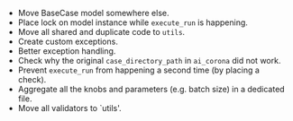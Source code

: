 - Move BaseCase model somewhere else.
- Place lock on model instance while `execute_run` is happening.
- Move all shared and duplicate code to `utils`.
- Create custom exceptions.
- Better exception handling.
- Check why the original `case_directory_path` in `ai_corona` did not work.
- Prevent `execute_run` from happening a second time (by placing a check).
- Aggregate all the knobs and parameters (e.g. batch size) in a dedicated file.
- Move all validators to `utils'.
